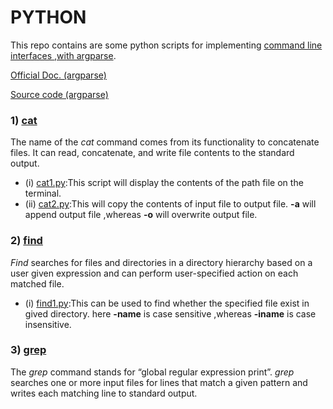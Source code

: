 # PYTHON

 This repo contains are some python scripts for implementing [command line interfaces ,with argparse](https://realpython.com/command-line-interfaces-python-argparse/). 

[Official Doc. (argparse)](https://docs.python.org/3/library/argparse.html)

[Source code (argparse)](https://github.com/python/cpython/blob/3.9/Lib/argparse.py)

### 1) [cat](https://linuxize.com/post/linux-cat-command/) 
The name of the _cat_ command comes from its functionality to concatenate files. It can read, concatenate, and write file contents to the standard output.
* (i) [cat1.py](https://github.com/sandeepb20/6w6l_project/blob/main/python/cat1.py):This script will display the contents of the path file on the terminal.
* (ii) [cat2.py](https://github.com/sandeepb20/6w6l_project/blob/main/python/cat2.py):This will copy the contents of input file to output file. **-a** will append output file ,whereas **-o** will overwrite output file.
    
### 2) [find](https://linuxize.com/post/how-to-find-files-in-linux-using-the-command-line/) 
_Find_ searches for files and directories in a directory hierarchy based on a user given expression and can perform user-specified action on each matched file.
* (i) [find1.py](https://github.com/sandeepb20/6w6l_project/blob/main/python/cat1.py):This can be used to find whether the specified file exist in gived directory. here **-name** is case sensitive ,whereas **-iname** is case insensitive.

### 3) [grep](https://linuxize.com/post/how-to-use-grep-command-to-search-files-in-linux/)
The _grep_ command stands for “global regular expression print”.
_grep_ searches one or more input files for lines that match a given pattern and writes each matching line to standard output.
